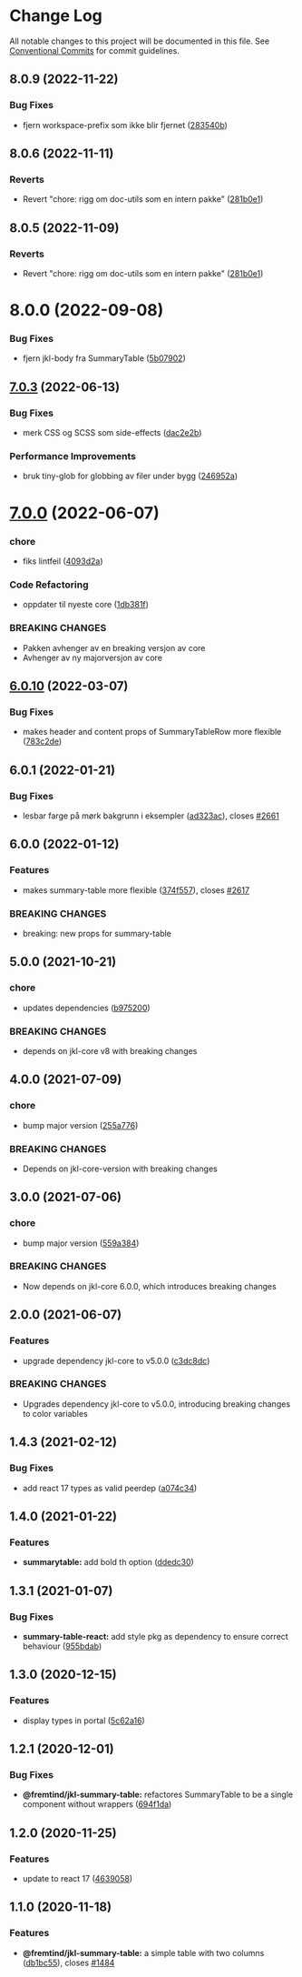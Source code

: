 # Change Log

All notable changes to this project will be documented in this file.
See [Conventional Commits](https://conventionalcommits.org) for commit guidelines.

## 8.0.9 (2022-11-22)

### Bug Fixes

-   fjern workspace-prefix som ikke blir fjernet ([283540b](https://github.com/fremtind/jokul/commit/283540b45f1fe557168eede3ca3637077a10a15b))

## 8.0.6 (2022-11-11)

### Reverts

-   Revert "chore: rigg om doc-utils som en intern pakke" ([281b0e1](https://github.com/fremtind/jokul/commit/281b0e1d7f0c6b077da45c7dd9f98a6fb218675a))

## 8.0.5 (2022-11-09)

### Reverts

-   Revert "chore: rigg om doc-utils som en intern pakke" ([281b0e1](https://github.com/fremtind/jokul/commit/281b0e1d7f0c6b077da45c7dd9f98a6fb218675a))

# 8.0.0 (2022-09-08)

### Bug Fixes

-   fjern jkl-body fra SummaryTable ([5b07902](https://github.com/fremtind/jokul/commit/5b0790250b288c8195202cb3202bcaab0b79d66d))

## [7.0.3](https://github.com/fremtind/jokul/compare/@fremtind/jkl-summary-table-react@7.0.2...@fremtind/jkl-summary-table-react@7.0.3) (2022-06-13)

### Bug Fixes

-   merk CSS og SCSS som side-effects ([dac2e2b](https://github.com/fremtind/jokul/commit/dac2e2b5f4d1b31485821bf6ad8ec4c7c2769cca))

### Performance Improvements

-   bruk tiny-glob for globbing av filer under bygg ([246952a](https://github.com/fremtind/jokul/commit/246952ae75afe20bcf0d007a0a068b76b114f9a6))

# [7.0.0](https://github.com/fremtind/jokul/compare/@fremtind/jkl-summary-table-react@6.0.18...@fremtind/jkl-summary-table-react@7.0.0) (2022-06-07)

### chore

-   fiks lintfeil ([4093d2a](https://github.com/fremtind/jokul/commit/4093d2a2ae7bbe0d30de882b9f5d144e8e77cede))

### Code Refactoring

-   oppdater til nyeste core ([1db381f](https://github.com/fremtind/jokul/commit/1db381fdc0d3f1c35818d2feec49977331cd2fad))

### BREAKING CHANGES

-   Pakken avhenger av en breaking versjon av core
-   Avhenger av ny majorversjon av core

## [6.0.10](https://github.com/fremtind/jokul/compare/@fremtind/jkl-summary-table-react@6.0.9...@fremtind/jkl-summary-table-react@6.0.10) (2022-03-07)

### Bug Fixes

-   makes header and content props of SummaryTableRow more flexible ([783c2de](https://github.com/fremtind/jokul/commit/783c2dec4acef7356e77587e6b1b035750d265dd))

## 6.0.1 (2022-01-21)

### Bug Fixes

-   lesbar farge på mørk bakgrunn i eksempler ([ad323ac](https://github.com/fremtind/jokul/commit/ad323ac291da0157742a1f307e0eb8cfb5815e31)), closes [#2661](https://github.com/fremtind/jokul/issues/2661)

## 6.0.0 (2022-01-12)

### Features

-   makes summary-table more flexible ([374f557](https://github.com/fremtind/jokul/commit/374f5579b3ddf2de2f2bc0662583c0ac8c8b1c06)), closes [#2617](https://github.com/fremtind/jokul/issues/2617)

### BREAKING CHANGES

-   breaking: new props for summary-table

## 5.0.0 (2021-10-21)

### chore

-   updates dependencies ([b975200](https://github.com/fremtind/jokul/commit/b97520045c02e4bcb44ebde159c60a7dff7f01d6))

### BREAKING CHANGES

-   depends on jkl-core v8 with breaking changes

## 4.0.0 (2021-07-09)

### chore

-   bump major version ([255a776](https://github.com/fremtind/jokul/commit/255a776d45a068645124499b870ecefec9d87f0e))

### BREAKING CHANGES

-   Depends on jkl-core-version with breaking changes

## 3.0.0 (2021-07-06)

### chore

-   bump major version ([559a384](https://github.com/fremtind/jokul/commit/559a384a5315931ad2ea7acc8328b383acbdbd8b))

### BREAKING CHANGES

-   Now depends on jkl-core 6.0.0, which introduces breaking changes

## 2.0.0 (2021-06-07)

### Features

-   upgrade dependency jkl-core to v5.0.0 ([c3dc8dc](https://github.com/fremtind/jokul/commit/c3dc8dcbd3cba99502f1124cbe1dcaa688177f55))

### BREAKING CHANGES

-   Upgrades dependency jkl-core to v5.0.0, introducing breaking changes to color variables

## 1.4.3 (2021-02-12)

### Bug Fixes

-   add react 17 types as valid peerdep ([a074c34](https://github.com/fremtind/jokul/commit/a074c34dcece089ad6b4c581b8c920c8bdd4f1e0))

## 1.4.0 (2021-01-22)

### Features

-   **summarytable:** add bold th option ([ddedc30](https://github.com/fremtind/jokul/commit/ddedc301e734eac23e4aed9d3cd206b903fe2d9b))

## 1.3.1 (2021-01-07)

### Bug Fixes

-   **summary-table-react:** add style pkg as dependency to ensure correct behaviour ([955bdab](https://github.com/fremtind/jokul/commit/955bdab07b373b9f3828a584f858eed25601800e))

## 1.3.0 (2020-12-15)

### Features

-   display types in portal ([5c62a16](https://github.com/fremtind/jokul/commit/5c62a161c278d3a5a136741aea8dcf9b62338bda))

## 1.2.1 (2020-12-01)

### Bug Fixes

-   **@fremtind/jkl-summary-table:** refactores SummaryTable to be a single component without wrappers ([694f1da](https://github.com/fremtind/jokul/commit/694f1da3faf4090ca3874f2e9601c7d144f62f63))

## 1.2.0 (2020-11-25)

### Features

-   update to react 17 ([4639058](https://github.com/fremtind/jokul/commit/4639058067eaa9be222825f8ac4f495a1e74cc0f))

## 1.1.0 (2020-11-18)

### Features

-   **@fremtind/jkl-summary-table:** a simple table with two columns ([db1bc55](https://github.com/fremtind/jokul/commit/db1bc55ff4df3a42ab9efa2a7df39c6775185e8b)), closes [#1484](https://github.com/fremtind/jokul/issues/1484)

